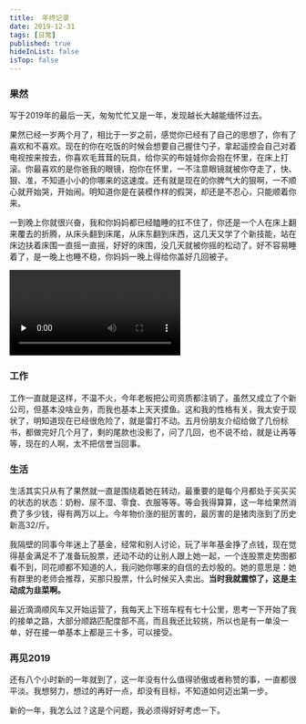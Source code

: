 ```yaml
---
title:  年终记录
date: 2019-12-31
tags: [日常]
published: true
hideInList: false
isTop: false
---
```


### **果然**

写于2019年的最后一天，匆匆忙忙又是一年，发现越长大越能缅怀过去。

果然已经一岁两个月了，相比于一岁之前，感觉你已经有了自己的思想了，你有了喜欢和不喜欢。现在的你在吃饭的时候会想要自己握住勺子，拿起遥控会自己对着电视按来按去，你喜欢毛茸茸的玩具，给你买的布娃娃你会抱在怀里，在床上打滚。你最喜欢的是你爸我的眼镜，抱你在怀里，一不注意眼镜就被你夺走了，快、狠、准，不知道小小的你哪来的这速度。还有就是现在的你脾气大的狠啊，一不顺心就开始哭，开始闹。明知道你是在装模作样的假哭，却还是不忍心，只能顺着你来。

一到晚上你就很兴奋，我和你妈妈都已经瞌睡的扛不住了，你还是一个人在床上翻来覆去的折腾，从床头翻到床尾，从床东翻到床西，这几天又学了个新技能，站在床边扶着床围一直摇一直摇，好好的床围，没几天就被你摇的松动了。好不容易睡着了，是一晚上也睡不稳，你妈妈一晚上得给你盖好几回被子。

<video  preload="none" controls="controls"><source src="https://img.010316.xyz/usr/hugo/12/guoran.mp4"></video>
### **工作**

工作一直就是这样，不温不火，今年老板把公司资质都注销了，虽然又成立了个新公司，但基本没啥业务，而我也基本上天天摸鱼。这和我的性格有关，我太安于现状了，明知道现在已经很危险了，就是雷打不动。五月份朋友介绍给做了几份标书，都做完好几个月了，剩的尾款也没影了，问了几回，也不说不给，就是让再等等，现在的人啊，太不把信誉当回事。

### **生活**

生活其实只从有了果然就一直是围绕着她在转动，最重要的是每个月都处于买买买的状态的状态：奶粉、尿不湿、零食、衣服等等。等会我得算算，这一年给果然消费了多少钱，得有两万以上。今年物价涨的挺厉害的，最厉害的是猪肉涨到了历史新高32/斤。

我隔壁的同事今年迷上了基金，经常和别人讨论，玩了半年基金挣了点钱，现在觉得基金满足不了准备玩股票，还动不动的让别人跟上她一起，一个连股票走势图都看不到，同花顺都不知道的人，我问她你哪来的自信的去炒股的。她的意思是：她有群里的老师会推荐，买那只股票，什么时候买入卖出。**当时我就震惊了，这是主动成为韭菜啊。**

最近滴滴顺风车又开始运营了，我每天上下班车程有七十公里，思考一下开始了我的接单之路，大部分顺路匹配度部不高，而且我还比较挑，所以也是有一单没一单，好在接一单基本上都是三十多，可以接受。

### **再见2019**

还有八个小时新的一年就到了，这一年没有什么值得骄傲或者称赞的事，一直都很平淡。我想努力，想过的再好一点，却没有目标，不知道如何迈出第一步。

新的一年，我怎么过？这是个问题，我必须得好好考虑一下。

